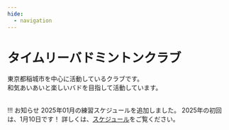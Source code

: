 ```yaml
---
hide:
  - navigation
---
```

# タイムリーバドミントンクラブ
東京都稲城市を中心に活動しているクラブです。  
和気あいあいと楽しいバドを目指して活動しています。  
</br>

!!! お知らせ
    2025年01月の練習スケジュールを追加しました。
    2025年の初回は、1月10日です！
    詳しくは、[スケジュール](./schedule.md)をご覧ください。